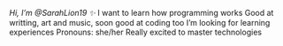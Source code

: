 *Hi, I’m @SarahLion19 ✨*
I want to learn how programming works
Good at writting, art and music, soon good at coding too
I’m looking for learning experiences
Pronouns: she/her
Really excited to master technologies 
